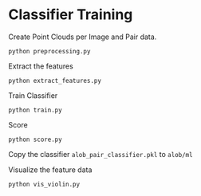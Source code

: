 # Classifier Training

Create Point Clouds per Image and Pair data.

```
python preprocessing.py
```

Extract the features

```
python extract_features.py
```

Train Classifier

```
python train.py
```

Score

```
python score.py
```

Copy the classifier `alob_pair_classifier.pkl` to `alob/ml`


Visualize the feature data

```
python vis_violin.py
```